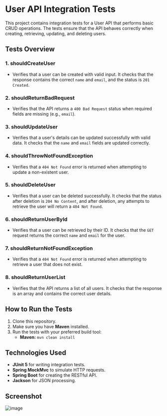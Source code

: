 # User API Integration Tests

This project contains integration tests for a User API that performs basic CRUD operations. The tests ensure that the API behaves correctly when creating, retrieving, updating, and deleting users.

## Tests Overview

### 1. **shouldCreateUser**
- Verifies that a user can be created with valid input. It checks that the response contains the correct `name` and `email`, and the status is `201 Created`.

### 2. **shouldReturnBadRequest**
- Verifies that the API returns a `400 Bad Request` status when required fields are missing (e.g., `email`).

### 3. **shouldUpdateUser**
- Verifies that a user's details can be updated successfully with valid data. It checks that the `name` and `email` fields are updated correctly.

### 4. **shouldThrowNotFoundException**
- Verifies that a `404 Not Found` error is returned when attempting to update a non-existent user.

### 5. **shouldDeleteUser**
- Verifies that a user can be deleted successfully. It checks that the status after deletion is `204 No Content`, and after deletion, any attempts to retrieve the user will return a `404 Not Found`.

### 6. **shouldReturnUserById**
- Verifies that a user can be retrieved by their ID. It checks that the `GET` request returns the correct `name` and `email` for the user.

### 7. **shouldReturnNotFoundException**
- Verifies that a `404 Not Found` error is returned when attempting to retrieve a user that does not exist.

### 8. **shouldReturnUserList**
- Verifies that the API returns a list of all users. It checks that the response is an array and contains the correct user details.

## How to Run the Tests

1. Clone this repository.
2. Make sure you have **Maven** installed.
3. Run the tests with your preferred build tool:
    - **Maven:** `mvn clean install`

## Technologies Used

- **JUnit 5** for writing integration tests.
- **Spring MockMvc** to simulate HTTP requests.
- **Spring Boot** for creating the RESTful API.
- **Jackson** for JSON processing.


## Screenshot
![image](https://github.com/user-attachments/assets/66404417-130c-4646-b11d-c4a6346df4c1)
